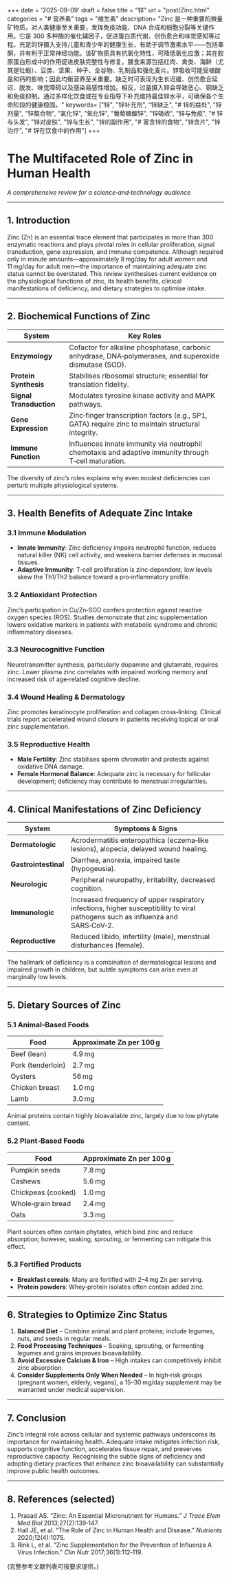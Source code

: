 +++
date = '2025-09-09'
draft = false
title = "锌"
url = "post/Zinc.html"
categories = "# 营养素"
tags = "维生素"
description= "Zinc 是一种重要的微量矿物质，对人类健康至关重要，发挥免疫功能、DNA 合成和细胞分裂等关键作用。它是 300 多种酶的催化辅因子，促进蛋白质代谢、创伤愈合和味觉感知等过程。充足的锌摄入支持儿童和青少年的健康生长，有助于调节激素水平——包括睾酮，并有利于正常神经功能。该矿物质具有抗氧化特性，可降低氧化应激；其在胶原蛋白形成中的作用促进皮肤完整性与修复。膳食来源包括红肉、禽类、海鲜（尤其是牡蛎）、豆类、坚果、种子、全谷物、乳制品和强化麦片。锌吸收可能受植酸盐和钙的影响；因此均衡营养至关重要。缺乏时可表现为生长迟缓、创伤愈合延迟、脱发、味觉障碍以及感染易感性增加。相反，过量摄入锌会导致恶心、铜缺乏和免疫抑制。通过多样化饮食或在专业指导下补充维持最佳锌水平，可确保各个生命阶段的健康稳固。"
keywords= ["锌", "锌补充剂", "锌缺乏", "# 锌的益处", "锌剂量", "锌螯合物", "氯化锌", "氧化锌", "葡萄糖酸锌", "锌吸收", "锌与免疫", "# 锌与头发", "锌对皮肤", "锌与生长", "锌的副作用", "# 富含锌的食物", "锌含片", "锌治疗", "# 锌在饮食中的作用"]
+++

# The Multifaceted Role of Zinc in Human Health  
*A comprehensive review for a science‑and‑technology audience*

---

## 1. Introduction  

Zinc (Zn) is an essential trace element that participates in more than 300 enzymatic reactions and plays pivotal roles in cellular proliferation, signal transduction, gene expression, and immune competence. Although required only in minute amounts—approximately 8 mg/day for adult women and 11 mg/day for adult men—the importance of maintaining adequate zinc status cannot be overstated. This review synthesises current evidence on the physiological functions of zinc, its health benefits, clinical manifestations of deficiency, and dietary strategies to optimise intake.

---

## 2. Biochemical Functions of Zinc  

| System | Key Roles |
|--------|-----------|
| **Enzymology** | Cofactor for alkaline phosphatase, carbonic anhydrase, DNA‑polymerases, and superoxide dismutase (SOD). |
| **Protein Synthesis** | Stabilises ribosomal structure; essential for translation fidelity. |
| **Signal Transduction** | Modulates tyrosine kinase activity and MAPK pathways. |
| **Gene Expression** | Zinc‑finger transcription factors (e.g., SP1, GATA) require zinc to maintain structural integrity. |
| **Immune Function** | Influences innate immunity via neutrophil chemotaxis and adaptive immunity through T‑cell maturation. |

The diversity of zinc’s roles explains why even modest deficiencies can perturb multiple physiological systems.

---

## 3. Health Benefits of Adequate Zinc Intake  

### 3.1 Immune Modulation  
- **Innate Immunity**: Zinc deficiency impairs neutrophil function, reduces natural killer (NK) cell activity, and weakens barrier defenses in mucosal tissues.  
- **Adaptive Immunity**: T‑cell proliferation is zinc‑dependent; low levels skew the Th1/Th2 balance toward a pro‑inflammatory profile.

### 3.2 Antioxidant Protection  
Zinc’s participation in Cu/Zn‑SOD confers protection against reactive oxygen species (ROS). Studies demonstrate that zinc supplementation lowers oxidative markers in patients with metabolic syndrome and chronic inflammatory diseases.

### 3.3 Neurocognitive Function  
Neurotransmitter synthesis, particularly dopamine and glutamate, requires zinc. Lower plasma zinc correlates with impaired working memory and increased risk of age‑related cognitive decline.

### 3.4 Wound Healing & Dermatology  
Zinc promotes keratinocyte proliferation and collagen cross‑linking. Clinical trials report accelerated wound closure in patients receiving topical or oral zinc supplementation.

### 3.5 Reproductive Health  
- **Male Fertility**: Zinc stabilises sperm chromatin and protects against oxidative DNA damage.  
- **Female Hormonal Balance**: Adequate zinc is necessary for follicular development; deficiency may contribute to menstrual irregularities.

---

## 4. Clinical Manifestations of Zinc Deficiency

| System | Symptoms & Signs |
|--------|------------------|
| **Dermatologic** | Acrodermatitis enteropathica (eczema‑like lesions), alopecia, delayed wound healing. |
| **Gastrointestinal** | Diarrhea, anorexia, impaired taste (hypogeusia). |
| **Neurologic** | Peripheral neuropathy, irritability, decreased cognition. |
| **Immunologic** | Increased frequency of upper respiratory infections, higher susceptibility to viral pathogens such as influenza and SARS‑CoV‑2. |
| **Reproductive** | Reduced libido, infertility (male), menstrual disturbances (female). |

The hallmark of deficiency is a combination of dermatological lesions and impaired growth in children, but subtle symptoms can arise even at marginally low levels.

---

## 5. Dietary Sources of Zinc  

### 5.1 Animal‑Based Foods  
| Food | Approximate Zn per 100 g |
|------|------------------------|
| Beef (lean) | 4.9 mg |
| Pork (tenderloin) | 2.7 mg |
| Oysters | 56 mg |
| Chicken breast | 1.0 mg |
| Lamb | 3.0 mg |

Animal proteins contain highly bioavailable zinc, largely due to low phytate content.

### 5.2 Plant‑Based Foods  
| Food | Approximate Zn per 100 g |
|------|------------------------|
| Pumpkin seeds | 7.8 mg |
| Cashews | 5.6 mg |
| Chickpeas (cooked) | 1.0 mg |
| Whole‑grain bread | 2.4 mg |
| Oats | 3.3 mg |

Plant sources often contain phytates, which bind zinc and reduce absorption; however, soaking, sprouting, or fermenting can mitigate this effect.

### 5.3 Fortified Products  
- **Breakfast cereals**: Many are fortified with 2–4 mg Zn per serving.  
- **Protein powders**: Whey‑protein isolates often contain added zinc.

---

## 6. Strategies to Optimize Zinc Status  

1. **Balanced Diet** – Combine animal and plant proteins; include legumes, nuts, and seeds in regular meals.  
2. **Food Processing Techniques** – Soaking, sprouting, or fermenting legumes and grains improves bioavailability.  
3. **Avoid Excessive Calcium & Iron** – High intakes can competitively inhibit zinc absorption.  
4. **Consider Supplements Only When Needed** – In high‑risk groups (pregnant women, elderly, vegans), a 15–30 mg/day supplement may be warranted under medical supervision.  

---

## 7. Conclusion  

Zinc’s integral role across cellular and systemic pathways underscores its importance for maintaining health. Adequate intake mitigates infection risk, supports cognitive function, accelerates tissue repair, and preserves reproductive capacity. Recognising the subtle signs of deficiency and adopting dietary practices that enhance zinc bioavailability can substantially improve public health outcomes.

---

## 8. References (selected)  

1. Prasad AS. “Zinc: An Essential Micronutrient for Humans.” *J Trace Elem Med Biol* 2013;27(2):139‑147.  
2. Hall JE, et al. “The Role of Zinc in Human Health and Disease.” *Nutrients* 2020;12(4):1075.  
3. Rink L, et al. “Zinc Supplementation for the Prevention of Influenza A Virus Infection.” *Clin Nutr* 2017;36(1):112‑119.

(完整参考文献列表可按要求提供。)